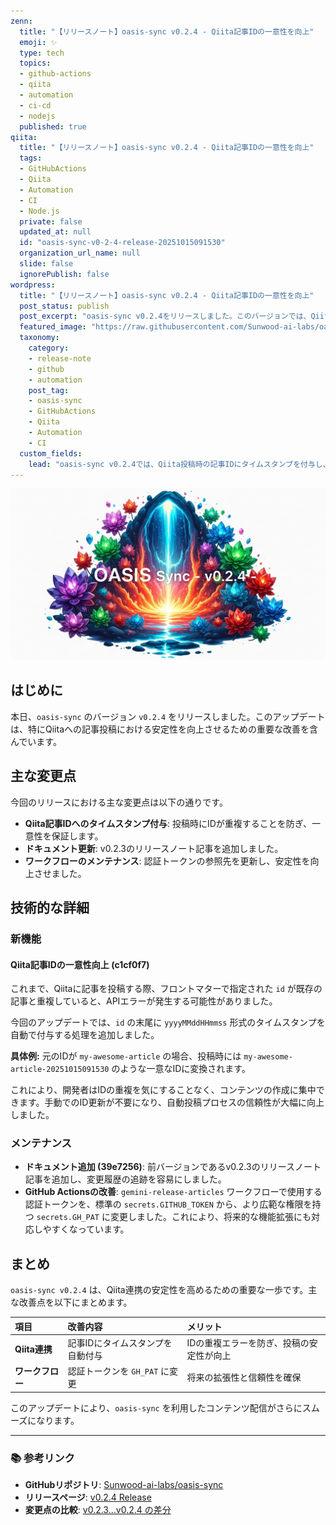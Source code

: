```yaml
---
zenn:
  title: "【リリースノート】oasis-sync v0.2.4 - Qiita記事IDの一意性を向上"
  emoji: ✨
  type: tech
  topics:
  - github-actions
  - qiita
  - automation
  - ci-cd
  - nodejs
  published: true
qiita:
  title: "【リリースノート】oasis-sync v0.2.4 - Qiita記事IDの一意性を向上"
  tags:
  - GitHubActions
  - Qiita
  - Automation
  - CI
  - Node.js
  private: false
  updated_at: null
  id: "oasis-sync-v0-2-4-release-20251015091530"
  organization_url_name: null
  slide: false
  ignorePublish: false
wordpress:
  title: "【リリースノート】oasis-sync v0.2.4 - Qiita記事IDの一意性を向上"
  post_status: publish
  post_excerpt: "oasis-sync v0.2.4をリリースしました。このバージョンでは、Qiitaへ投稿する際の記事IDにタイムスタンプを自動付与し、IDの重複を確実に防ぐ機能が追加されています。"
  featured_image: "https://raw.githubusercontent.com/Sunwood-ai-labs/oasis-sync/main/generated-images/release-v0.2.4-20251015_081049/imagen-4-ultra_2025-10-15T08-11-53-347Z_A_mesmerizing_and_vivid_digital_painting_featuring_1.png"
  taxonomy:
    category:
    - release-note
    - github
    - automation
    post_tag:
    - oasis-sync
    - GitHubActions
    - Qiita
    - Automation
    - CI
  custom_fields:
    lead: "oasis-sync v0.2.4では、Qiita投稿時の記事IDにタイムスタンプを付与し、一意性を保証する改善を行いました。これにより、手動でのID調整が不要になり、より安定した自動投稿が実現します。"
---
```


![imagen-4-ultra_2025-10-15T08-11-53-347Z_A_mesmerizing_and_vivid_digital_painting_featuring_1.png](https://raw.githubusercontent.com/Sunwood-ai-labs/oasis-sync/main/generated-images/release-v0.2.4-20251015_081049/imagen-4-ultra_2025-10-15T08-11-53-347Z_A_mesmerizing_and_vivid_digital_painting_featuring_1.png)

## はじめに
本日、`oasis-sync` のバージョン `v0.2.4` をリリースしました。このアップデートは、特にQiitaへの記事投稿における安定性を向上させるための重要な改善を含んでいます。

## 主な変更点
今回のリリースにおける主な変更点は以下の通りです。

- **Qiita記事IDへのタイムスタンプ付与**: 投稿時にIDが重複することを防ぎ、一意性を保証します。
- **ドキュメント更新**: v0.2.3のリリースノート記事を追加しました。
- **ワークフローのメンテナンス**: 認証トークンの参照先を更新し、安定性を向上させました。

## 技術的な詳細
### 新機能
#### Qiita記事IDの一意性向上 (c1cf0f7)
これまで、Qiitaに記事を投稿する際、フロントマターで指定された `id` が既存の記事と重複していると、APIエラーが発生する可能性がありました。

今回のアップデートでは、`id` の末尾に `yyyyMMddHHmmss` 形式のタイムスタンプを自動で付与する処理を追加しました。

**具体例:**
元のIDが `my-awesome-article` の場合、投稿時には `my-awesome-article-20251015091530` のような一意なIDに変換されます。

これにより、開発者はIDの重複を気にすることなく、コンテンツの作成に集中できます。手動でのID更新が不要になり、自動投稿プロセスの信頼性が大幅に向上しました。

### メンテナンス
- **ドキュメント追加 (39e7256)**: 前バージョンであるv0.2.3のリリースノート記事を追加し、変更履歴の追跡を容易にしました。
- **GitHub Actionsの改善**: `gemini-release-articles` ワークフローで使用する認証トークンを、標準の `secrets.GITHUB_TOKEN` から、より広範な権限を持つ `secrets.GH_PAT` に変更しました。これにより、将来的な機能拡張にも対応しやすくなっています。

## まとめ
`oasis-sync v0.2.4` は、Qiita連携の安定性を高めるための重要な一歩です。主な改善点を以下にまとめます。

| 項目 | 改善内容 | メリット |
|:---|:---|:---|
| **Qiita連携** | 記事IDにタイムスタンプを自動付与 | IDの重複エラーを防ぎ、投稿の安定性が向上 |
| **ワークフロー** | 認証トークンを `GH_PAT` に変更 | 将来の拡張性と信頼性を確保 |

このアップデートにより、`oasis-sync` を利用したコンテンツ配信がさらにスムーズになります。

---
### 📚 参考リンク
- **GitHubリポジトリ**: [Sunwood-ai-labs/oasis-sync](https://github.com/Sunwood-ai-labs/oasis-sync)
- **リリースページ**: [v0.2.4 Release](https://github.com/Sunwood-ai-labs/oasis-sync/releases/tag/v0.2.4)
- **変更点の比較**: [v0.2.3...v0.2.4 の差分](https://github.com/Sunwood-ai-labs/oasis-sync/compare/v0.2.3...v0.2.4)
